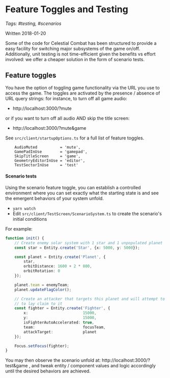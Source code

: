 # Feature Toggles and Testing 
_Tags: #testing, #scenarios_
 
Written 2018-01-20

Some of the code for Celestial Combat has been structured to provide a easy facility for
switching major subsystems of the game on/off. Additionally, unit testing is not time-efficient
given the benefits vs effort involved: we offer a cheaper solution in the form of scenario tests.

## Feature toggles

You have the option of toggling game functionality via the URL you use to access the game.
The toggles are activated by the presence / absence of URL query strings: for instance,
to turn off all game audio:
 
- http://localhost:3000/?mute

or if you want to turn off all audio AND skip the title screen:

- http://localhost:3000/?mute&game

See `src/client/startupOptions.ts` for a full list of feature toggles.

```
    AudioMuted          = 'mute',
    GamePadInUse        = 'gamepad',
    SkipTitleScreen     = 'game',
    GeometryEditorInUse = 'editor',
    TestSectorInUse     = 'test'
```

#### Scenario tests

Using the scenario feature toggle, you can establish a controlled environment 
where you can set exactly what the starting state is and see the emergent behaviors of
your system unfold.

- `yarn watch`
- Edit `src/client/TestScreen/ScenarioSystem.ts` to create the scenario's initial conditions

For example:
```typescript
function init() {
    // Create enemy solar system with 1 star and 1 unpopulated planet
    const star = Entity.create('Star', {x: 5000, y: 5000});

    const planet = Entity.create('Planet', {
        star,
        orbitDistance: 1600 + 2 * 800,
        orbitRotation: 0
    });

    planet.team = enemyTeam;
    planet.updateFlagColor();

    // Create an attacker that targets this planet and will attempt to land
    // to lay claim to it
    const fighter = Entity.create('Fighter', {
        x:                        15000,
        y:                        15000,
        isFighterAutoAccelerated: true,
        team:                     focusTeam,
        attackTarget:             planet
    });

    Focus.setFocus(fighter);
}
```

You may then observe the scenario unfold at: http://localhost:3000/?test&game , and 
tweak entity / component values and logic accordingly until the desired behaviors are achieved.
